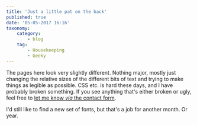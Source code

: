 ```yaml
---
title: 'Just a little pat on the back'
published: true
date: '05-05-2017 16:16'
taxonomy:
    category:
        - blog
    tag:
        - Housekeeping
        - Geeky
---
```


The pages here look very slightly different. Nothing major, mostly just changing the relative sizes of the different bits of text and trying to make things as legible as possible. CSS etc. is hard these days, and I have probably broken something. If you see anything that's either broken or ugly, feel free to [let me know *via* the contact form](/about).

I'd still like to find a new set of fonts, but that's a job for another month. Or year.